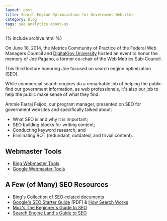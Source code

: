 ```yaml
---
layout: post
title: Search Engine Optimization for Government Websites
category: blog
tags: seo analytics about-us
---
```


{% include archive.html %}

On June 10, 2014, the Metrics Community of Practice of the Federal Web Managers Council and [DigitalGov University](https://www.digitalgov.gov/digitalgov-university/) hosted an event to honor the memory of Joe Pagano, a former co-chair of the Web Metrics Sub-Council.

This third lecture honoring Joe focused on search engine optimization (SEO). 

While commercial search engines do a remarkable job of helping the public find our government information, as web professionals, it's also our job to help the public make sense of what they find. 

Ammie Farraj Feijoo, our program manager, presented on SEO for government websites and specifically talked about:

* What SEO is and why it is important; 
* SEO building blocks for writing content;
* Conducting keyword research; and
* Eliminating ROT (redundant, outdated, and trivial content).

<!-- Download the [slide deck]({{ site.baseurl }}/pdf/seo-joe-pagano.pdf) [PDF] and visit the resources below to learn more. -->

## Webmaster Tools
* [Bing Webmaster Tools](https://www.bing.com/toolbox/webmaster)
* [Google Webmaster Tools](https://www.google.com/webmasters/tools/home?hl=en)

## A Few (of Many) SEO Resources
* [Bing's Collection of SEO-related documents](https://blogs.bing.com/webmaster/2011/04/13/collection-of-seo-related-documents-from-the-bing-ecosystem/)
* [Google's SEO Starter Guide](https://static.googleusercontent.com/media/www.google.com/en/us/webmasters/docs/search-engine-optimization-starter-guide.pdf) [PDF] & [How Search Works](https://www.google.com/insidesearch/howsearchworks/thestory/index.html)
* [Moz's The Beginner's Guide to SEO](https://moz.com/beginners-guide-to-seo)
* [Search Engine Land's Guide to SEO](https://searchengineland.com/guide/seo)
